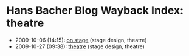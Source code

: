 # Hans Bacher Blog Wayback Index: theatre

* 2009-10-06 (14:15): [on stage](https://web.archive.org/web/https://one1more2time3.wordpress.com/2009/10/06/on-stage/) (stage design, theatre)
* 2009-10-27 (09:38): [theatre](https://web.archive.org/web/https://one1more2time3.wordpress.com/2009/10/27/theatre/) (stage design, theatre)